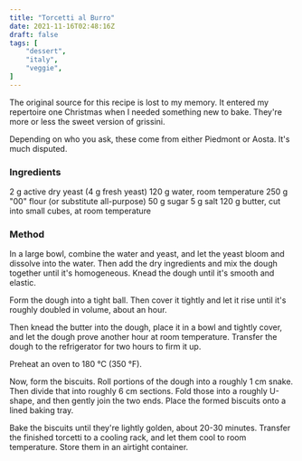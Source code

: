 ```yaml
---
title: "Torcetti al Burro"
date: 2021-11-16T02:48:16Z
draft: false
tags: [
    "dessert",
    "italy",
    "veggie",
]
---
```


The original source for this recipe is lost to my memory. It entered my repertoire one Christmas when I needed something new to bake. They're more or less the sweet version of grissini.

Depending on who you ask, these come from either Piedmont or Aosta. It's much disputed.

### Ingredients

2 g active dry yeast (4 g fresh yeast)
120 g water, room temperature
250 g "00" flour (or substitute all-purpose)
50 g sugar
5 g salt
120 g butter, cut into small cubes, at room temperature

### Method

In a large bowl, combine the water and yeast, and let the yeast bloom and dissolve into the water. Then add the dry ingredients and mix the dough together until it's homogeneous. Knead the dough until it's smooth and elastic.

Form the dough into a tight ball. Then cover it tightly and let it rise until it's roughly doubled in volume, about an hour.

Then knead the butter into the dough, place it in a bowl and tightly cover, and let the dough prove another hour at room temperature. Transfer the dough to the refrigerator for two hours to firm it up.

Preheat an oven to 180 °C (350 °F).

Now, form the biscuits. Roll portions of the dough into a roughly 1 cm snake. Then divide that into roughly 6 cm sections. Fold those into a roughly U-shape, and then gently join the two ends. Place the formed biscuits onto a lined baking tray.

Bake the biscuits until they're lightly golden, about 20-30 minutes. Transfer the finished torcetti to a cooling rack, and let them cool to room temperature. Store them in an airtight container.

